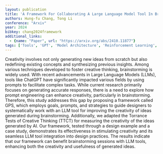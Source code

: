 ```yaml
---
layout: publication
title: 'A Framework For Collaborating A Large Language Model Tool In Brainstorming For Triggering Creative Thoughts'
authors: Hung-fu Chang, Tong Li
conference: "Arxiv"
year: 2024
bibkey: chang2024framework
additional_links:
  - {name: "Paper", url: "https://arxiv.org/abs/2410.11877"}
tags: ['Tools', 'GPT', 'Model Architecture', 'Reinforcement Learning', 'Prompting']
---
```

Creativity involves not only generating new ideas from scratch but also
redefining existing concepts and synthesizing previous insights. Among various
techniques developed to foster creative thinking, brainstorming is widely used.
With recent advancements in Large Language Models (LLMs), tools like ChatGPT
have significantly impacted various fields by using prompts to facilitate
complex tasks. While current research primarily focuses on generating accurate
responses, there is a need to explore how prompt engineering can enhance
creativity, particularly in brainstorming. Therefore, this study addresses this
gap by proposing a framework called GPS, which employs goals, prompts, and
strategies to guide designers to systematically work with an LLM tool for
improving the creativity of ideas generated during brainstorming. Additionally,
we adapted the Torrance Tests of Creative Thinking (TTCT) for measuring the
creativity of the ideas generated by AI. Our framework, tested through a design
example and a case study, demonstrates its effectiveness in stimulating
creativity and its seamless LLM tool integration into design practices. The
results indicate that our framework can benefit brainstorming sessions with LLM
tools, enhancing both the creativity and usefulness of generated ideas.
